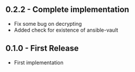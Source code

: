 ## 0.2.2 - Complete implementation
* Fix some bug on decrypting
* Added check for existence of ansible-vault

## 0.1.0 - First Release
* First implementation
